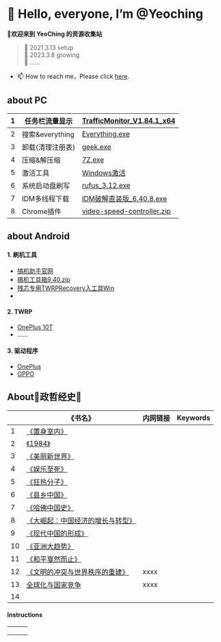 # 👋 Hello, everyone, I’m @Yeoching
**👀欢迎来到 YeoChing 的资源收集站**
    
>🌱 2021.3.13 setup  
>🌱 2023.3.8 growing  
>🌱 ……
- 📫 How to reach me，Please click [here](http://www.coolapk.com/u/2483998).   
 
## about PC
|1|任务栏流量显示| [TrafficMonitor_V1.84.1_x64](https://voohlly.lanzoue.com/ivQrQ0pm0bgf)|
|---|---|---|
|2|搜索&everything|[Everything.exe](https://voohlly.lanzoue.com/itdvkmqnr2f)|
|3|卸载(清理注册表)|[geek.exe](https://voohlly.lanzoue.com/i2FWH0lpyoza)|
|4|压缩&解压缩|[7Z.exe](https://voohlly.lanzoue.com/iYSfwmqnyrc)|
|5|激活工具|[Windows激活](https://voohlly.lanzoue.com/ia6Mkmruhde)|
|6|系统启动盘刷写|[rufus_3.12.exe](https://voohlly.lanzoue.com/iNT8tmqnm2f)|
|7|IDM多线程下载|[IDM破解直装版_6.40.8.exe](https://voohlly.lanzoue.com/iyo2v0pm4m8h)|
|8|Chrome插件|[video-speed-controller.zip](https://voohlly.lanzoue.com/irVXs0pm4l8b)|

## about Android
#### 1. 刷机工具
  - [搞机助手官网](https://lsdy.top/gjzs)
  - [搞机工具箱9.40.zip](https://voohlly.lanzoue.com/idm5F0pm4lfi)
  - [残芯专用TWRPRecovery入工具Win](https://voohlly.lanzoue.com/iq0FLm90swb)
  - []()
#### 2. TWRP              
  - [OnePlus 10T]()
  - ……

#### 3. 驱动程序              
  - [OnePlus]()
  - [OPPO]()


## About📖政哲经史📖

| |《书名》|内网链接|Keywords|
|---|---|---|---|
|1|[《置身室内》](https://github.com/YeoChing/M6856/blob/ff6483e36971564059edb71c549f14c1710d722f/%E7%BD%AE%E8%BA%AB%E4%BA%8B%E5%86%85%20_%20%E4%B8%AD%E5%9B%BD%E6%94%BF%E5%BA%9C%E4%B8%8E%E7%BB%8F%E6%B5%8E%E5%8F%91%E5%B1%95_%E5%85%B0%E5%B0%8F%E6%AC%A2_zhelper-search.pdf)|||
|2|[《1984》]()|||
|3|[《美丽新世界》]()|||
|4|[《娱乐至死》]()|||
|5|[《狂热分子》](https://github.com/YeoChing/M6856/blob/ff6483e36971564059edb71c549f14c1710d722f/%E7%8B%82%E7%83%AD%E5%88%86%E5%AD%90%EF%BC%9A%E7%A0%81%E5%A4%B4%E5%B7%A5%E4%BA%BA%E5%93%B2%E5%AD%A6%E5%AE%B6%E7%9A%84%E6%B2%89%E6%80%9D%E5%BD%95%20(%E3%80%94%E7%BE%8E%E3%80%95%E5%9F%83%E9%87%8C%E5%85%8B%C2%B7%E9%9C%8D%E5%BC%97%E8%91%97%EF%BC%9B%E6%A2%81%E6%B0%B8%E5%AE%89%E8%AF%91)%20(Z-Library).pdf)|||
|6|[《县乡中国》]()|||
|7|[《哈佛中国史》]()|||
|8|[《大崛起：中国经济的增长与转型》]()|||
|9|[《现代中国的形成》]()|||
|10|[《亚洲大趋势》]()|||
|11|[《和平戛然而止》]()|||
|12|[《文明的冲突与世界秩序的重建》]()|xxxx||
|13|[全球化与国家竞争](https://github.com/YeoChing/M6856/blob/ff6483e36971564059edb71c549f14c1710d722f/%E5%85%A8%E7%90%83%E5%8C%96%E4%B8%8E%E5%9B%BD%E5%AE%B6%E7%AB%9E%E4%BA%89%EF%BC%9A%E6%96%B0%E5%85%B4%E4%B8%83%E5%9B%BD%E6%AF%94%E8%BE%83%E7%A0%94%E7%A9%B6%EF%BC%88%E6%B8%A9%E9%93%81%E5%86%9B%E6%95%99%E6%8E%88%E5%9B%A2%E9%98%9F%E5%8E%86%E6%97%B6%E5%8D%81%E5%B9%B4%E6%88%90%E6%9E%9C%EF%BC%8C%E6%8F%AD%E7%A4%BA%E9%87%91%E8%9E%8D%E5%85%A8%E7%90%83%E5%8C%96%E7%9A%84%E6%9C%AC%E8%B4%A8%EF%BC%8C%E6%8E%A2%E5%AF%BB%E5%8F%91%E5%B1%95%E4%B8%AD%E5%9B%BD%E5%AE%B6%E7%9A%84%E7%AA%81%E5%9B%B4%E4%B9%8B%E8%B7%AF%EF%BC%8C%E7%BB%A7%E5%85%AB%E6%AC%A1%E5%8D%B1%E6%9C%BA%E3%80%81%E5%8E%BB%E4%BE%9D%E9%99%84%E3%80%81%E8%A7%A3%E6%9E%84%E7%8E%B0%E4%BB%A3%E5%8C%96%E5%90%8E%E9%87%8D%E7%A3%85%E5%8A%9B.pdf)|xxxx||
|14||||

#### Instructions

|   |   |   |
|---|---|---|
|   |   |   |
|   |   |   |
|   |   |   |

<!---
@TopolerMay a ✨ special ✨ repository because its `README.md` (this file) appears on your GitHub profile.
You can click the Preview link to take a look at your changes.
--->
